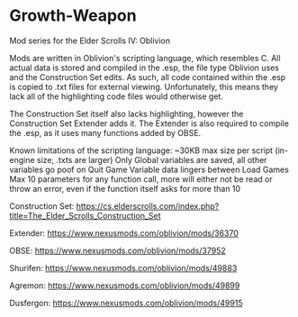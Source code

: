 # Growth-Weapon
Mod series for the Elder Scrolls IV: Oblivion

Mods are written in Oblivion's scripting language, which resembles C.
All actual data is stored and compiled in the .esp, the file type Oblivion uses and the Construction Set edits.
As such, all code contained within the .esp is copied to .txt files for external viewing.
Unfortunately, this means they lack all of the highlighting code files would otherwise get.

The Construction Set itself also lacks highlighting, however the Construction Set Extender adds it.
The Extender is also required to compile the .esp, as it uses many functions added by OBSE.

Known limitations of the scripting language:
~30KB max size per script (in-engine size, .txts are larger)
Only Global variables are saved, all other variables go poof on Quit Game
Variable data lingers between Load Games
Max 10 parameters for any function call, more will either not be read or throw an error, even if the function itself asks for more than 10



Construction Set: https://cs.elderscrolls.com/index.php?title=The_Elder_Scrolls_Construction_Set

Extender: https://www.nexusmods.com/oblivion/mods/36370

OBSE: https://www.nexusmods.com/oblivion/mods/37952

Shurifen: https://www.nexusmods.com/oblivion/mods/49883

Agremon: https://www.nexusmods.com/oblivion/mods/49899

Dusfergon: https://www.nexusmods.com/oblivion/mods/49915
